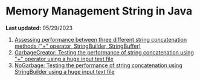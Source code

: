 # Memory Management String in Java

<b>Last updated:</b> 05/29/2023

 1. [Assessing performance between three different string concatenation methods ("+" operator, StringBuilder, StringBuffer)](ConcatenationInLoops.java)
 2. [GarbageCreator: Testing the performance of string concatenation using "+" operator using a huge input text file](GarbageCreator.java)
 3. [NoGarbage: Testing the performance of string concatenation using StringBuilder using a huge input text file](NoGarbage.java)
